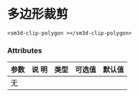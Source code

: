 

# 多边形裁剪

<sm-iframe src="http://support.supermap.com.cn:8090/webgl/examples/component/vue_clipPolygon.html"></sm-iframe>

```vue
<sm3d-clip-polygon ></sm3d-clip-polygon>
```

### Attributes

| 参数 | 说 明   | 类型  | 可选值  | 默认值|
|:-----| :------| :---- | :------ | :---- |
|   无   |      |      |        |        |

